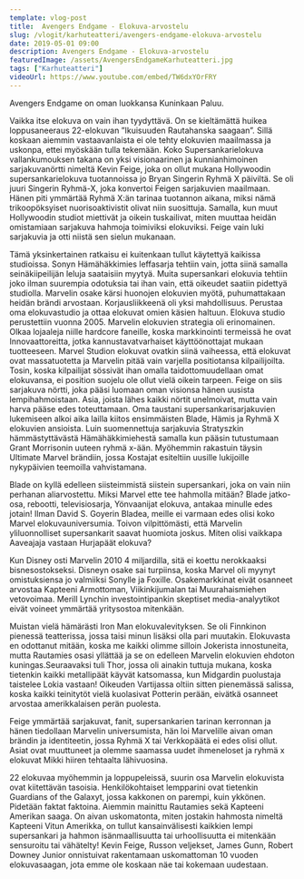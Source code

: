 ```yaml
---
template: vlog-post
title:  Avengers Endgame - Elokuva-arvostelu
slug: /vlogit/karhuteatteri/avengers-endgame-elokuva-arvostelu
date: 2019-05-01 09:00
description: Avengers Endgame - Elokuva-arvostelu
featuredImage: /assets/AvengersEndgameKarhuteatteri.jpg
tags: ["Karhuteatteri"]
videoUrl: https://www.youtube.com/embed/TW6dxYOrFRY
---
```

Avengers Endgame on oman luokkansa Kuninkaan Paluu.

Vaikka itse elokuva on vain ihan tyydyttävä. On se kieltämättä huikea loppusaneeraus 22-elokuvan ”Ikuisuuden Rautahanska saagaan”. Sillä koskaan aiemmin vastaavanlaista ei ole tehty elokuvien maailmassa ja uskonpa, ettei myöskään tulla tekemään.
Koko Supersankarielokuva vallankumouksen takana on yksi visionaarinen ja kunnianhimoinen sarjakuvanörtti nimeltä Kevin Feige, joka on ollut mukana Hollywoodin supersankarielokuva tuotannoissa jo Bryan Singerin Ryhmä X päiviltä. Se oli juuri Singerin Ryhmä-X, joka konvertoi Feigen sarjakuvien maailmaan. Hänen piti ymmärtää Ryhmä X:än tarinaa tuotannon aikana, miksi nämä trikoopöksyiset nuorisoaktivistit olivat niin suosittuja. Samalla, kun muut Hollywoodin studiot miettivät ja oikein tuskailivat, miten muuttaa heidän omistamiaan sarjakuva hahmoja toimiviksi elokuviksi. Feige vain luki sarjakuvia ja otti niistä sen sielun mukanaan.

Tämä yksinkertainen ratkaisu ei kuitenkaan tullut käytettyä kaikissa studioissa. Sonyn Hämähäkkimies leffasarja tehtiin vain, jotta siinä samalla seinäkiipeilijän leluja saataisiin myytyä.  Muita supersankari elokuvia tehtiin joko ilman suurempia odotuksia tai ihan vain, että oikeudet saatiin pidettyä studiolla. Marvelin osake kärsi huonojen elokuvien myötä, puhumattakaan heidän brändi arvostaan. Korjausliikkeenä oli yksi mahdollisuus. Perustaa oma elokuvastudio ja ottaa elokuvat omien käsien haltuun. Elokuva studio perustettiin vuonna 2005. Marvelin elokuvien strategia oli erinomainen. Olkaa lojaaleja niille hardcore faneille, koska markkinointi termeissä he ovat Innovaattoreitta, jotka kannustavatvarhaiset käyttöönottajat mukaan tuotteeseen. Marvel Studion elokuvat ovatkin siinä vaiheessa, että elokuvat ovat massatuotetta ja Marvelin pitää vain varjella positiotansa kilpailijoilta. Tosin, koska kilpailijat sössivät ihan omalla taidottomuudellaan omat elokuvansa, ei position suojelu ole ollut vielä oikein tarpeen. Feige on siis sarjakuva nörtti, joka pääsi luomaan oman visionsa hänen uusista lempihahmoistaan. Asia, joista lähes kaikki nörtit unelmoivat, mutta vain harva pääse edes toteuttamaan. Oma taustani supersankarisarjakuvien lukemiseen alkoi aika lailla kiitos ensimmäisten Blade, Hämis ja Ryhmä X elokuvien ansioista.  Luin suomennettuja sarjakuvia Stratyszkin hämmästyttävästä Hämähäkkimiehestä samalla kun pääsin tutustumaan Grant Morrisonin uuteen ryhmä x-ään. Myöhemmin rakastuin täysin Ultimate Marvel brändiin, jossa Kostajat esiteltiin uusille lukijoille nykypäivien teemoilla vahvistamana. 

Blade on kyllä edelleen siisteimmistä siistein supersankari, joka on vain niin perhanan aliarvostettu. Miksi Marvel ette tee hahmolla mitään? Blade jatko-osa, rebootti, televisiosarja, Yönvaanijat elokuva, antakaa minulle edes jotain! Ilman David S. Goyerin Bladea, meille ei varmaan edes olisi koko Marvel elokuvauniversumia. Toivon vilpittömästi, että Marvelin yliluonnolliset supersankarit saavat huomiota joskus. Miten olisi vaikkapa Aaveajaja vastaan Hurjapäät elokuva?

Kun Disney osti Marvelin 2010 4 miljardilla, sitä ei koettu nerokkaaksi bisnesostokseksi. Disneyn osake sai turpiinsa, koska Marvel oli myynyt omistuksiensa jo valmiiksi Sonylle ja Foxille. Osakemarkkinat eivät osanneet arvostaa Kapteeni Armottoman, Viikinkijumalan tai Muurahaismiehen vetovoimaa. Merill Lynchin investointipankin skeptiset media-analyytikot eivät voineet ymmärtää yritysostoa mitenkään.

Muistan vielä hämärästi Iron Man elokuvalevityksen. Se oli Finnkinon pienessä teatterissa, jossa taisi minun lisäksi olla pari muutakin. Elokuvasta en odottanut mitään, koska me kaikki olimme silloin Jokerista innostuneita, mutta Rautamies osasi yllättää ja se on edelleen Marvelin elokuvien ehdoton kuningas.Seuraavaksi tuli Thor, jossa oli ainakin tuttuja mukana, koska tietenkin kaikki metallipäät käyvät katsomassa, kun Midgardin puolustaja taistelee Lokia vastaan! Oikeuden Vartijassa oltiin sitten pienemässä salissa, koska kaikki teinitytöt vielä kuolasivat Potterin perään, eivätkä osanneet arvostaa amerikkalaisen perän puolesta.

Feige ymmärtää sarjakuvat, fanit, supersankarien tarinan kerronnan ja hänen tiedollaan Marvelin universumista, hän loi Marvelille aivan oman brändin ja identiteetin, jossa Ryhmä X tai Verkkopäätä ei edes olisi ollut. Asiat ovat muuttuneet ja olemme saamassa uudet ihmeneloset ja ryhmä x elokuvat Mikki hiiren tehtaalta lähivuosina.

22 elokuvaa myöhemmin ja loppupeleissä, suurin osa Marvelin elokuvista ovat kiitettävän tasoisia. Henkilökohtaiset lempparini ovat tietenkin Guardians of the Galaxyt, jossa kakkonen on parempi, kuin ykkönen. Pidetään faktat faktoina. Aiemmin mainittu Rautamies sekä Kapteeni Amerikan saaga. On aivan uskomatonta, miten jostakin hahmosta nimeltä Kapteeni Vitun Amerikka, on tullut kansainvälisesti kaikkien lempi supersankari ja hahmon isänmaallisuutta tai urhoollisuutta ei mitenkään sensuroitu tai vähätelty! Kevin Feige, Russon veljekset, James Gunn, Robert Downey Junior onnistuivat rakentamaan uskomattoman 10 vuoden elokuvasaagan, jota emme ole koskaan näe tai kokemaan uudestaan.
